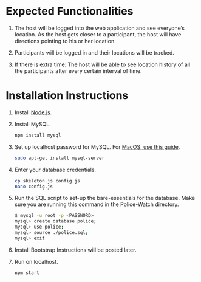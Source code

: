 # Expected Functionalities

1. The host will be logged into the web application and see everyone’s
   location. As the host gets closer to a participant, the host will have
   directions pointing to his or her location.

2. Participants will be logged in and their locations will be tracked.

3. If there is extra time: The host will be able to see location history of all
   the participants after every certain interval of time.

# Installation Instructions

1. Install [Node.js](https://nodejs.org/en/download/).
2. Install MySQL.
   ```bash
   npm install mysql
   ```
3. Set up localhost password for MySQL. For [MacOS, use this guide](https://dev.mysql.com/doc/refman/5.6/en/osx-installation-pkg.html).
   ```bash
   sudo apt-get install mysql-server
   ```

4. Enter your database credentials.
   ```bash
   cp skeleton.js config.js
   nano config.js
   ```

5. Run the SQL script to set-up the bare-essentials for the database. Make sure
   you are running this command in the Police-Watch directory.
   ```bash
   $ mysql -u root -p <PASSWORD>
   mysql> create database police;
   mysql> use police;
   mysql> source ./police.sql;
   mysql> exit
   ```

6. Install Bootstrap
   Instructions will be posted later.

7. Run on localhost.
   ```bash
   npm start
   ```
